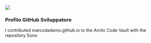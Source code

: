 <img src="https://marcodadamoeu.files.wordpress.com/2020/04/cropped-icona-marco-dadamo-1.png">

### Profilo GitHub Sviluppatore
I contributed marcodadamo.github.io to the Arctic Code Vault with the repository
Sono 
